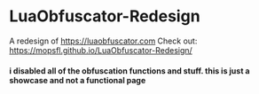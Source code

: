 # LuaObfuscator-Redesign
A redesign of https://luaobfuscator.com
Check out: https://mopsfl.github.io/LuaObfuscator-Redesign/


#### i disabled all of the obfuscation functions and stuff. this is just a showcase and not a functional page
